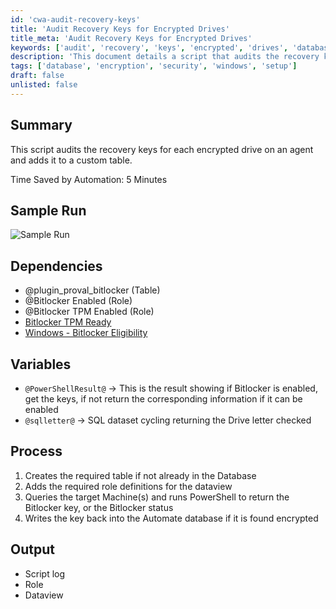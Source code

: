 ```yaml
---
id: 'cwa-audit-recovery-keys'
title: 'Audit Recovery Keys for Encrypted Drives'
title_meta: 'Audit Recovery Keys for Encrypted Drives'
keywords: ['audit', 'recovery', 'keys', 'encrypted', 'drives', 'database']
description: 'This document details a script that audits the recovery keys for each encrypted drive on an agent and adds the information to a custom table, saving time and improving efficiency in managing Bitlocker encryption.'
tags: ['database', 'encryption', 'security', 'windows', 'setup']
draft: false
unlisted: false
---
```

## Summary

This script audits the recovery keys for each encrypted drive on an agent and adds it to a custom table.

Time Saved by Automation: 5 Minutes

## Sample Run

![Sample Run](5078775/docs/8009806/images/11148527)

## Dependencies

- @plugin_proval_bitlocker (Table)
- @Bitlocker Enabled (Role)
- @Bitlocker TPM Enabled (Role)
- [Bitlocker TPM Ready](https://proval.itglue.com/DOC-5078775-7970575)
- [Windows - Bitlocker Eligibility](https://proval.itglue.com/DOC-5078775-7960717)

## Variables

- `@PowerShellResult@` -> This is the result showing if Bitlocker is enabled, get the keys, if not return the corresponding information if it can be enabled
- `@sqlletter@` -> SQL dataset cycling returning the Drive letter checked

## Process

1. Creates the required table if not already in the Database
2. Adds the required role definitions for the dataview
3. Queries the target Machine(s) and runs PowerShell to return the Bitlocker key, or the Bitlocker status
4. Writes the key back into the Automate database if it is found encrypted

## Output

- Script log
- Role
- Dataview

